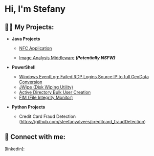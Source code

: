 <h1>Hi, I'm Stefany </h1>

<h2>👨‍💻 My Projects:</h2>

- <b>Java Projects </b>
  - [NFC Application](https://github.com/steefanyalvees/NfcApplication/blob/main/NfcApplication.zip)

  - [Image Analysis Middleware](https://github.com/joshmadakor1/4chan-Image-Analysis-Middleware-C964) <b><i>(Potentially NSFW)</b></i>
- <b>PowerShell</b>
  - [Windows EventLog: Failed RDP Logins Source IP to full GeoData Conversion](https://github.com/joshmadakor1/Sentinel-Lab)
  - [JWipe (Disk Wiping Utility)](https://github.com/joshmadakor1/Jwipe.PowerShell)
  - [Active Directory Bulk User Creation](https://github.com/joshmadakor1/AD_PS)
  - [FIM (File Integrity Monitor)](https://github.com/joshmadakor1/PowerShell-Integrity-FIM)

- <b>Python Projects</b>
  - Credit Card Fraud Detection (https://github.com/steefanyalvees/creditcard_fraudDetection)

<h2> 🤳 Connect with me:</h2>



[twitter]: https://twitter.com/
[youtube]: https://www.youtube.com/
[instagram]: https://www.instagram.com/
[linkedin]: 

<!--


- 🔭 I’m currently working on ...
- 🌱 I’m currently learning ...
- 👯 I’m looking to collaborate on ...
- 🤔 I’m looking for help with ...
- 💬 Ask me about ...
- 📫 How to reach me: ...
- 😄 Pronouns: ...
- ⚡ Fun fact: ...
-->
